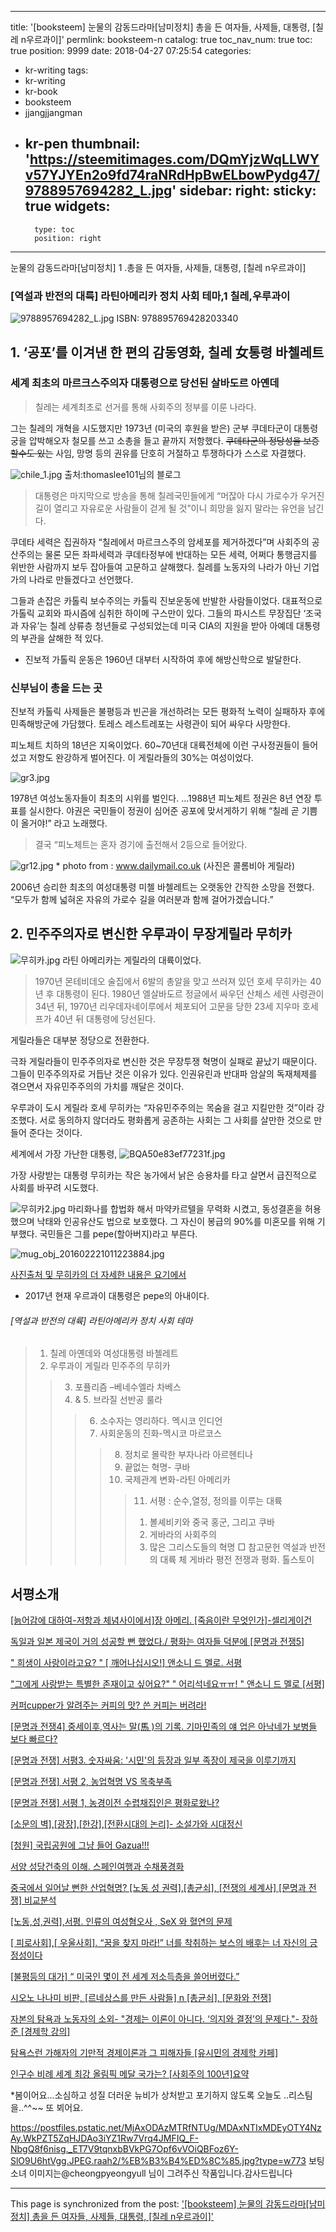 
---
title: '[booksteem] 눈물의 감동드라마[남미정치] 총을 든 여자들, 사제들, 대통령, [칠레 n우르과이]'
permlink: booksteem-n
catalog: true
toc_nav_num: true
toc: true
position: 9999
date: 2018-04-27 07:25:54
categories:
- kr-writing
tags:
- kr-writing
- kr-book
- booksteem
- jjangjjangman
- kr-pen
thumbnail: 'https://steemitimages.com/DQmYjzWqLLWYv57YJYEn2o9fd74raNRdHpBwELbowPydg47/9788957694282_L.jpg'
sidebar:
    right:
        sticky: true
widgets:
    -
        type: toc
        position: right
---


눈물의 감동드라마[남미정치] 1 .총을 든 여자들, 사제들, 대통령, [칠레 n우르과이]
### [역설과 반전의 대륙] 라틴아메리카 정치 사회 테마,1 칠레,우루과이

![9788957694282_L.jpg](https://steemitimages.com/DQmYjzWqLLWYv57YJYEn2o9fd74raNRdHpBwELbowPydg47/9788957694282_L.jpg)
ISBN: 978895769428203340

## 1. ‘공포’를 이겨낸 한 편의 감동영화, 칠레 女통령 바첼레트

### 세계 최초의 마르크스주의자 대통령으로 당선된 살바도르 아옌데

> 칠레는 세계최초로 선거를 통해 사회주의 정부를  이룬 나라다.

그는 칠레의 개혁을 시도했지만 1973년 (미국의 후원을 받은) 군부 쿠데타군이 대통령궁을 압박해오자 철모를 쓰고 소총을 들고 끝까지 저항했다. 
~~쿠데타군의 정당성을 보증할수도 있는~~ 사임, 망명 등의 권유를 단호히 거절하고 투쟁하다가 스스로 자결했다. 

![chile_1.jpg](https://steemitimages.com/DQmfWdkPqBorubHJLNysiYHudRtpmCG2dhuq4T8zMSejNnZ/chile_1.jpg)
출처:thomaslee101님의 블로그
> 대통령은 마지막으로 방송을 통해 칠레국민들에게 “머잖아 다시 가로수가 우거진 길이 열리고 자유로운 사람들이 걷게 될 것”이니 희망을 잃지 말라는 유언을 남긴다. 

쿠데타 세력은 집권하자 “칠레에서 마르크스주의 암세포를 제거하겠다”며 사회주의 공산주의는 물론 모든 좌파세력과 쿠데타정부에 반대하는 모든 세력, 어쩌다 통행금지를 위반한 사람까지 보두 잡아들여 고문하고 살해했다. 칠레를 노동자의 나라가 아닌 기업가의 나라로 만들겠다고 선언했다. 

그들과 손잡은 카톨릭 보수주의는 카톨릭 진보운동에 반발한 사람들이었다. 대표적으로 가톨릭 교회와 파시즘에 심취한 하이메 구스만이 있다. 그들의 파시스트 무장집단 ‘조국과 자유’는 칠레 상류층 청년들로 구성되었는데 미국 CIA의 지원을 받아 아예데 대통령의 부관을 살해한 적 있다. 
* 진보적 가톨릭 운동은 1960년 대부터 시작하여 후에 해방신학으로 발달한다.

### 신부님이 총을 드는 곳
 
진보적 카톨릭 사제들은 불평등과 빈곤을 개선하려는 모든 평화적 노력이 실패하자 후에 민족해방군에 가담했다. 토레스 레스트레포는 사령관이 되어 싸우다 사망한다. 

피노체트 치하의 18년은 지옥이었다. 60~70년대 대륙전체에 이런 구사정권들이 들어섰고 저항도 완강하게 벌어진다. 이 게릴라들의 30%는 여성이었다. 

![gr3.jpg](https://steemitimages.com/DQmd4r36HS8v9n6zF9iqEDJrhCHUFj47WRW6g6gwF1qX6wm/gr3.jpg)


1978년 여성노동자들이 최초의 시위를 벌인다. ...1988년 피노체트 정권은 8년 연장 투표를 실시한다. 야권은 국민들이 정권이 심어준 공포에 맞서게하기 위해 “칠레 곧 기쁨이 올거야!” 라고 노래했다.

> 결국 “피노체트는 혼자 경기에 출전해서 2등으로 들어왔다. 

![gr12.jpg](https://steemitimages.com/DQmdNni3Mzw3VQ4yQCfM4sZQ3VQcUnj1VkDoq8kCLGcxaAG/gr12.jpg)
      * photo from : www.dailymail.co.uk (사진은 콜롬비아 게릴라)

2006년 승리한 최초의 여성대통령 미첼 바첼레트는 오랫동안 간직한 소망을 전했다.
 “모두가 함께 넓혀온 자유의 가로수 길을 여러분과 함께 걸어가겠습니다.”


## 2. 민주주의자로 변신한 우루과이 무장게릴라 무히카

![무히카.jpg](https://steemitimages.com/DQmUJKLcLVRXU4uoitPXPxSoZQkkJh7nuAdnHiA4cS4fZF1/%EB%AC%B4%ED%9E%88%EC%B9%B4.jpg)
라틴 아메리카는 게릴라의 대륙이었다. 


> 1970년 몬테비데오 술집에서 6발의 총알을 맞고 쓰러져 있던 호세 무히카는 40년 후 대통령이 된다. 
1980년 엘살바도르 정글에서 싸우던 산체스 세렌 사령관이 34년 뒤, 
1970년 리우데자네이루에서 체포되어 고문을 당한 23세 지우마 호세프가 40년 뒤 대통령에 당선된다. 

게릴라들은 대부분 정당으로 전환한다. 

극좌 게릴라들이 민주주의자로 변신한 것은 무장투쟁 혁명이 실패로 끝났기 때문이다. 그들이 민주주의자로 거듭난 것은 이유가 있다.  인권유린과 반대파 암살의 독재체제를 겪으면서 자유민주주의의 가치를 깨달은 것이다. 

우루과이 도시 게릴라 호세 무히카는 “자유민주주의는 목숨을 걸고 지킬만한 것”이라 강조했다. 서로 동의하지 않더라도 평화롭게 공존하는 사회는  그 사회를 살만한 것으로 만들어 준다는 것이다. 

세계에서 가장 가난한 대통령, 
![BQA50e83ef77231f.jpg](https://steemitimages.com/DQmapCDbv1zoVfQaokYvAGR6uEuhKVmeR72wzcxsCUHpbgn/BQA50e83ef77231f.jpg)

가장 사랑받는 대통령 무히카는 작은 농가에서 낡은 승용차를 타고 살면서 급진적으로 사회를 바꾸려 시도했다.

![무히카2.jpg](https://steemitimages.com/DQmUppzFfFC91HwB8Bcx6KcYyZRnZXq8pd6aus8MUAAUXQD/%EB%AC%B4%ED%9E%88%EC%B9%B42.jpg)
 마리화나를 합법화 해서 마약카르텔을 무력화 시켰고, 
동성결혼을 허용했으며 
낙태와 인공유산도 법으로 보호했다. 
그 자신이 봉급의 90%를 미혼모를 위해 기부했다. 
국민들은 그를 pepe(할아버지)라고 부른다.

![mug_obj_201602221011223884.jpg](https://steemitimages.com/DQmevtxtMxvjSBxKV6D6tq7XRiqBngWAkdsJHL5eVGrJ4to/mug_obj_201602221011223884.jpg)

[사진출처 및 무히카의 더 자세한 내용은 요기에서](http://naver.me/IFeAuhHm)

*  2017년 현재 우르과이 대통령은 pepe의 아내이다. 

###### [역설과 반전의 대륙] 라틴아메리카 정치 사회 테마

> 1. 칠레 아옌데와 여성대통령 바첼레트
> 2. 우루과이 게릴라 민주주의 무히카
>>  3. 포퓰리즘 –베네수엘라 차베스 
>> 4. & 5. 브라질 선반공 룰라
>>> 6. 소수자는 영리하다. 멕시코 인디언
>>> 7. 사회운동의 진화-멕시코 마르코스
>>>> 8. 정치로 몰락한 부자나라 아르헨티나
>>>> 9. 끝없는 혁명- 쿠바
>>>> 10. 국제관계 변화-라틴 아메리카
>>>>> 11. 서평 : 순수,열정, 정의를 이루는 대륙
>>>>>  1) 볼셰비키와 중국 홍군, 그리고 쿠바
>>>>>  2) 게바라의 사회주의
>>>>>  3) 많은 그리스도들의 혁명
>>>>>   □ 참고문헌
>>>>>     역설과 반전의 대륙
 >>>>>    체 게바라 평전
>>>>>     전쟁과 평화. 톨스토이

## 서평소개
[[늙어감에 대하여-저항과 체념사이에서]장 아메리. [죽음이란 무엇인가]-셀리게이건](https://steemit.com/kr-writing/@raah/51yeby-booksteem)

[독일과 일본 제국이 거의 성공할 뻔 했었다./ 평화는 여자들 덕분에 [문명과 전쟁5]](https://steemit.com/kr-writing/@raah/5cvfbj-5)

[" 희생이 사랑이라고요? " [ 깨어나십시오!] 앤소니 드 멜로. 서평](https://steemit.com/kr-writing/@raah/7rmwqg)

["그에게 사랑받는 특별한 존재이고 싶어요?" " 어리석네요ㅠㅠ! " 앤소니 드 멜로 [서평]](https://steemit.com/kr-writing/@raah/7aopyc)

[커퍼cupper가 알려주는 커피의 맛? 쓴 커피는 버려라! ](https://steemit.com/kr/@raah/cupper-n-water-color-painting)

[[문명과 전쟁4] 중세이후,역사는 말(馬 )의 기록. 기마민족의 얘 업은 아낙네가 보병들 보다 빠르다?](https://steemit.com/kr-writing/@raah/4)

[[문명과 전쟁] 서평3. 숫자싸움: '시민'의 등장과 일부 족장이 제국을 이루기까지](https://steemit.com/kr-writing/@raah/3)

[[문명과 전쟁] 서평 2,  농업혁명 VS 목축부족]( https://steemit.com/kr-writing/@raah/2-vs)

[[문명과 전쟁] 서평 1,  농경이전 수렵채집인은 평화로왔나?]( https://steemit.com/kr-writing/@raah/4rmub5-1)

[ [소문의 벽],[광장],[한강],[전환시대의 논리]- 소설가와 시대정신](https://steemit.com/kr-writing/@raah/2u4jun)

[[청원] 국립공원에 그냥 들어 Gazua!!!](https://steemit.com/kr-gazua/@raah/gazua)

[서양 성당건축의 이해. 스페인여행과 수채풍경화](https://steemit.com/kr-travel/@raah/travel)

[중국에서 일어날 뻔한 산업혁명? [노동 성 권력],[총균쇠], [전쟁의 세계사] [문명과 전쟁] 비교분석](https://steemit.com/kr-writing/@raah/2y1mc7)


[[노동,성,권력],서평. 인류의 여성혐오사 , SeX 와 혈연의 문제](https://steemit.com/kr-writing/@raah/sax)

[[ 피로사회],[ 우울사회]. “꿈을 찾지 마라!” 너를 착취하는 보스의 배후는 너 자신의 긍정성이다](https://steemit.com/kr-event/@raah/10-n-love-lovesharing)

[[불평등의 대가] “ 미국인 몇이 전 세계 저소득층을 쓸어버렸다.”](https://steemkr.com/kr-event/@raah/49zftv)

[ 시오노 나나미 비판, [르네상스를 만든 사람들] n [총균쇠], [문화와 전쟁]](https://steemkr.com/kr-writing/@raah/n)

[자본의 탐욕과 노동자의 소외- "경제는 이론이 아니다. ‘의지와 결정’의 문제다."- 장하준 [경제학 강의]](https://steemkr.com/kr-event/@raah/5er7me)

[탐욕스런 가해자의 기만적 경제이론과 그 피해자들 [유시민의 경제학 카페]](https://steemkr.com/kr-event/@raah/2mextn)

[인구수 비례 세계 최강 올림픽 메달 국가는? [사회주의 100년]요약](https://steemkr.com/kr-event/@raah/100)

*봄이어요...소심하고 성질 더러운 뉴비가 상처받고 포기하지 않도록
오늘도  ..리스팀 을..^^~~ 또 뵈어요.

https://postfiles.pstatic.net/MjAxODAzMTRfNTUg/MDAxNTIxMDEyOTY4NzAy.WkPZT5ZqHJDAo3iYZ1Rw7Vrq4JMFIQ_F-NbgQ8f6nisg._ET7V9tqnxbBVkPG7Opf6vVOiQBFoz6Y-SlO9U6htVgg.JPEG.raah2/%EB%B3%B4%ED%8C%85.jpg?type=w773
보팅소녀 이미지는@cheongpyeongyull 님이 그려주신 작품입니다.감사드립니다

- - -

This page is synchronized from the post: ['[booksteem] 눈물의 감동드라마[남미정치] 총을 든 여자들, 사제들, 대통령, [칠레 n우르과이]'](https://steemit.com/@raah/booksteem-n)
